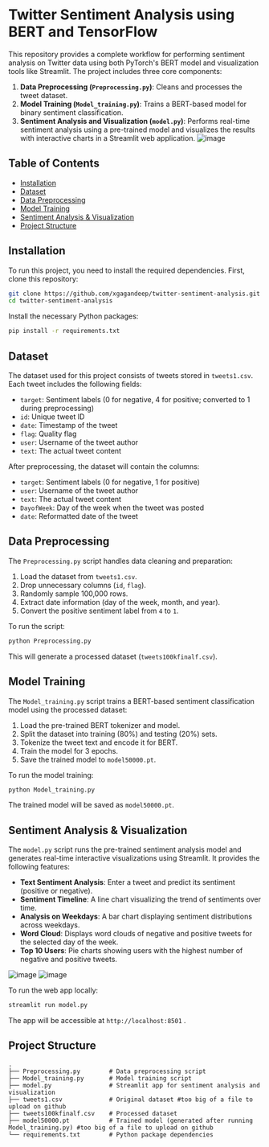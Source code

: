 # Twitter Sentiment Analysis using BERT and TensorFlow

This repository provides a complete workflow for performing sentiment analysis on Twitter data using both PyTorch's BERT model and visualization tools like Streamlit. The project includes three core components:

1. **Data Preprocessing (`Preprocessing.py`)**: Cleans and processes the tweet dataset.
2. **Model Training (`Model_training.py`)**: Trains a BERT-based model for binary sentiment classification.
3. **Sentiment Analysis and Visualization (`model.py`)**: Performs real-time sentiment analysis using a pre-trained model and visualizes the results with interactive charts in a Streamlit web application.
![image](https://github.com/user-attachments/assets/25a83c9c-bcb3-4f45-b225-f77dbe3711fc)

## Table of Contents

- [Installation](#installation)
- [Dataset](#dataset)
- [Data Preprocessing](#data-preprocessing)
- [Model Training](#model-training)
- [Sentiment Analysis & Visualization](#sentiment-analysis--visualization)
- [Project Structure](#project-structure)

## Installation

To run this project, you need to install the required dependencies. First, clone this repository:

```bash
git clone https://github.com/xgagandeep/twitter-sentiment-analysis.git
cd twitter-sentiment-analysis
```

Install the necessary Python packages:

```bash
pip install -r requirements.txt
```

## Dataset

The dataset used for this project consists of tweets stored in `tweets1.csv`. Each tweet includes the following fields:

- `target`: Sentiment labels (0 for negative, 4 for positive; converted to 1 during preprocessing)
- `id`: Unique tweet ID
- `date`: Timestamp of the tweet
- `flag`: Quality flag
- `user`: Username of the tweet author
- `text`: The actual tweet content

After preprocessing, the dataset will contain the columns:
- `target`: Sentiment labels (0 for negative, 1 for positive)
- `user`: Username of the tweet author
- `text`: The actual tweet content
- `DayofWeek`: Day of the week when the tweet was posted
- `date`: Reformatted date of the tweet

## Data Preprocessing

The `Preprocessing.py` script handles data cleaning and preparation:

1. Load the dataset from `tweets1.csv`.
2. Drop unnecessary columns (`id`, `flag`).
3. Randomly sample 100,000 rows.
4. Extract date information (day of the week, month, and year).
5. Convert the positive sentiment label from `4` to `1`.

To run the script:

```bash
python Preprocessing.py
```

This will generate a processed dataset (`tweets100kfinalf.csv`).

## Model Training

The `Model_training.py` script trains a BERT-based sentiment classification model using the processed dataset:

1. Load the pre-trained BERT tokenizer and model.
2. Split the dataset into training (80%) and testing (20%) sets.
3. Tokenize the tweet text and encode it for BERT.
4. Train the model for 3 epochs.
5. Save the trained model to `model50000.pt`.

To run the model training:

```bash
python Model_training.py
```

The trained model will be saved as `model50000.pt`.

## Sentiment Analysis & Visualization

The `model.py` script runs the pre-trained sentiment analysis model and generates real-time interactive visualizations using Streamlit. It provides the following features:

- **Text Sentiment Analysis**: Enter a tweet and predict its sentiment (positive or negative).
- **Sentiment Timeline**: A line chart visualizing the trend of sentiments over time.
- **Analysis on Weekdays**: A bar chart displaying sentiment distributions across weekdays.
- **Word Cloud**: Displays word clouds of negative and positive tweets for the selected day of the week.
- **Top 10 Users**: Pie charts showing users with the highest number of negative and positive tweets.
  
![image](https://github.com/user-attachments/assets/9b99b39f-eafc-486d-b2e6-87a35d565833)
![image](https://github.com/user-attachments/assets/b68882ba-7433-4cd5-88bd-4f2422047da3)

To run the web app locally:

```bash
streamlit run model.py
```

The app will be accessible at `http://localhost:8501` .

## Project Structure

```
.
├── Preprocessing.py        # Data preprocessing script
├── Model_training.py       # Model training script
├── model.py                # Streamlit app for sentiment analysis and visualization
├── tweets1.csv             # Original dataset #too big of a file to upload on github
├── tweets100kfinalf.csv    # Processed dataset
├── model50000.pt           # Trained model (generated after running Model_training.py) #too big of a file to upload on github
└── requirements.txt        # Python package dependencies
```


